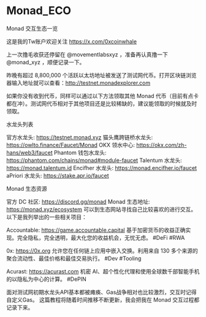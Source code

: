 # Monad_ECO 
Monad 交互生态一览

这是我的Tw账户欢迎关注
https://x.com/0xcoinwhale

上一次撸毛收获还停留在 
@movementlabsxyz
，准备再认真撸一下 
@monad_xyz
，顺便记录一下。

昨晚有超过 8,800,000 个活跃以太坊地址被发送了测试网代币。打开区块链浏览器输入地址就可以查看：http://testnet.monadexplorer.com

如果你没有收到代币，同样可以通过以下方法领取其他 Monad 代币（目前有点卡都在冲）。测试网代币相对于其他项目还是比较稀缺的，建议能领取的时候就及时领取。

水龙头列表

官方水龙头: https://testnet.monad.xyz
猫头鹰跨链桥水龙头: https://owlto.finance/Faucet/Monad
OKX 领水中心: https://okx.com/zh-hans/web3/faucet
Phantom 钱包水龙头: https://phantom.com/chains/monad#module-faucet
Talentum 水龙头: https://monad.talentum.id
Encifher 水龙头: https://monad.encifher.io/faucet
aPriori 水龙头: https://stake.apr.io/faucet

Monad 生态资源

官方 DC 社区: https://discord.gg/monad
Monad 生态地址: https://monad.xyz/ecosystem
可以到生态网站寻找自己比较喜欢的进行交互。以下是我列举出的一些相关项目：

Accountable: https://game.accountable.capital
基于加密货币的收益正确实现。完全隐私，完全透明，最大化您的收益机会，无忧无虑。
#DeFi #RWA

0x: https://0x.org
允许您在任何链上应用中嵌入交换。利用来自 130 多个来源的聚合流动性、最佳价格和最佳交易执行。
#Dev #Tooling

Acurast: https://acurast.com
机密 AI、超个性化代理和使用全球数千部智能手机的以隐私为中心的计算。 
#DePIN 

面对测试网初期水龙头API基本都被瘫痪、Gas战争相对也比较激烈，交互时记得自定义Gas。
这篇教程将随着时间推移不断更新，我会把我在 Monad 交互过程都记录下来。
